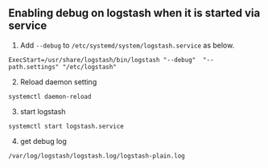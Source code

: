 ## Enabling debug on logstash when it is started via service

1. Add `--debug` to `/etc/systemd/system/logstash.service` as below.

`ExecStart=/usr/share/logstash/bin/logstash "--debug"  "--path.settings" "/etc/logstash"`

2. Reload daemon setting

`systemctl daemon-reload`

3. start logstash

`systemctl start logstash.service`

4. get debug log

`/var/log/logstash/logstash.log/logstash-plain.log`
